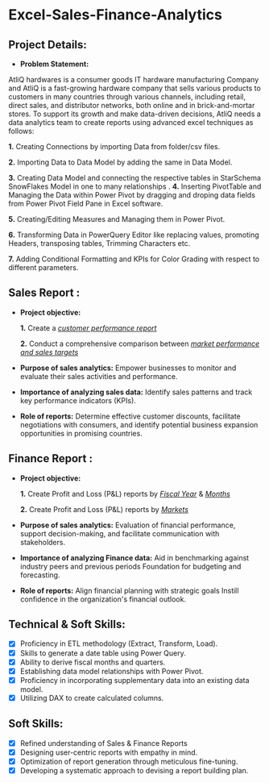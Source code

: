 # Excel-Sales-Finance-Analytics
## Project Details:
 
 - **Problem Statement:**

AtliQ hardwares is a consumer goods IT hardware manufacturing Company and AtliQ is a fast-growing hardware company that sells various products to customers in many countries through various channels, including retail, direct sales, and distributor networks, both online and in brick-and-mortar stores. To support its growth and make data-driven decisions, AtliQ needs a data analytics team to create reports using advanced excel techniques as follows:

**1.** Creating Connections by importing Data from folder/csv files.

**2.** Importing Data to Data Model by adding the same in Data Model.

**3.** Creating Data Model and connecting the respective tables in StarSchema SnowFlakes Model in one to many relationships
.
**4.** Inserting PivotTable and Managing the Data within Power Pivot by dragging and droping data fields from Power Pivot Field Pane in Excel software.

**5.** Creating/Editing Measures and Managing them in Power Pivot.

**6.** Transforming Data in PowerQuery Editor like replacing values, promoting Headers, transposing tables, Trimming Characters etc.

**7.** Adding Conditional Formatting and KPIs for Color Grading with respect to different parameters.



## Sales Report :


- **Project objective:** 

    **1.** Create a _[customer performance report](https://github.com/krutarthpatel29/Excel-Sales-Finance-Analytics/blob/main/customer%20net%20sales.pdf)_ 

    **2.** Conduct a comprehensive comparison between _[market performance and sales targets](https://github.com/krutarthpatel29/Excel-Sales-Finance-Analytics/blob/main/market%20performance%20vs%20target.pdf)_

- **Purpose of sales analytics:** Empower businesses to monitor and evaluate their sales activities and performance.

- **Importance of analyzing sales data:** Identify sales patterns and track key performance indicators (KPIs).

- **Role of reports:** Determine effective customer discounts, facilitate negotiations with consumers, and identify potential business expansion opportunities in promising countries.


## Finance Report :

- **Project objective:** 

    **1.** Create Profit and Loss (P&L) reports by _[Fiscal Year](https://github.com/krutarthpatel29/Excel-Sales-Finance-Analytics/blob/main/P%26L%20Statement%20by%20Year.pdf)_ & _[Months](https://github.com/krutarthpatel29/Excel-Sales-Finance-Analytics/blob/main/P%26L%20Statement%20by%20Months.pdf)_ 

   **2.** Create Profit and Loss (P&L) reports by _[Markets](https://github.com/krutarthpatel29/Excel-Sales-Finance-Analytics/blob/main/P%26L%20Statement%20by%20Market.pdf)_

- **Purpose of sales analytics:** Evaluation of financial performance, support decision-making, and facilitate communication with stakeholders.

- **Importance of analyzing Finance data:** Aid in benchmarking against industry peers and previous periods Foundation for budgeting and forecasting.

- **Role of reports:** Align financial planning with strategic goals Instill confidence in the organization's financial outlook.


## Technical & Soft Skills:
- [x]	Proficiency in ETL methodology (Extract, Transform, Load).
- [x]	Skills to generate a date table using Power Query.
- [x]	Ability to derive fiscal months and quarters.
- [x]	Establishing data model relationships with Power Pivot.
- [x]	Proficiency in incorporating supplementary data into an existing data model.
- [x]	Utilizing DAX to create calculated columns.

## Soft Skills:
- [x]	Refined understanding of Sales & Finance Reports
- [x]	Designing user-centric reports with empathy in mind.
- [x]	Optimization of report generation through meticulous fine-tuning.
- [x]	Developing a systematic approach to devising a report building plan.
